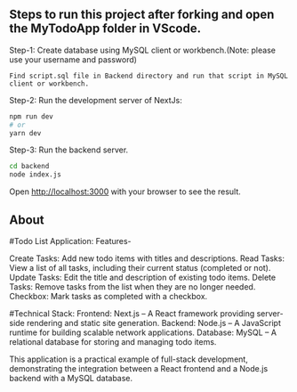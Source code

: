 ## Steps to run this project after forking and open the MyTodoApp folder in VScode.
Step-1: Create database using MySQL client or workbench.(Note: please use your username and password)

 ```Find script.sql file in Backend directory and run that script in MySQL client or workbench.```
 
Step-2: Run the development server of NextJs:

```bash
npm run dev
# or
yarn dev
```
Step-3: Run the backend server.
```bash
cd backend
node index.js
```
Open [http://localhost:3000](http://localhost:3000) with your browser to see the result.


## About

#Todo List Application: Features-

Create Tasks: Add new todo items with titles and descriptions.
Read Tasks: View a list of all tasks, including their current status (completed or not).
Update Tasks: Edit the title and description of existing todo items.
Delete Tasks: Remove tasks from the list when they are no longer needed.
Checkbox: Mark tasks as completed with a checkbox.

#Technical Stack:
Frontend: Next.js – A React framework providing server-side rendering and static site generation.
Backend: Node.js – A JavaScript runtime for building scalable network applications.
Database: MySQL – A relational database for storing and managing todo items.

This application is a practical example of full-stack development, demonstrating the integration between a React frontend and a Node.js backend with a MySQL database.
